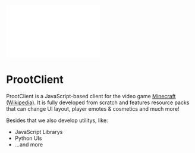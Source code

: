 <align stylye="text-align: center"><img height="50%" width="50%" src="profile/ProotClient-Splash-GitHub.gif"></img></align>

# ProotClient 

ProotClient is a JavaScript-based client for the video game [Minecraft (Wikipedia)](https://en.wikipedia.org/wiki/Minecraft). It is fully developed from scratch and features resource packs that can change UI layout, player emotes & cosmetics and much more!

Besides that we also develop utilitys, like:
- JavaScript Librarys
- Python UIs
- ...and more
